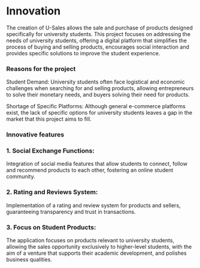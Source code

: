 # Innovation

The creation of U-Sales allows the sale and purchase of products designed specifically for university students. This project focuses on addressing the needs of university students, offering a digital platform that simplifies the process of buying and selling products, encourages social interaction and provides specific solutions to improve the student experience.

### Reasons for the project
Student Demand: University students often face logistical and economic challenges when searching for and selling products, allowing entrepreneurs to solve their monetary needs, and buyers solving their need for products.


Shortage of Specific Platforms: Although general e-commerce platforms exist, the lack of specific options for university students leaves a gap in the market that this project aims to fill.

### Innovative features
### 1. Social Exchange Functions:
Integration of social media features that allow students to connect, follow and recommend products to each other, fostering an online student community.
### 2. Rating and Reviews System:
Implementation of a rating and review system for products and sellers, guaranteeing transparency and trust in transactions.
### 3. Focus on Student Products:
The application focuses on products relevant to university students, allowing the sales opportunity exclusively to higher-level students, with the aim of a venture that supports their academic development, and polishes business qualities.
